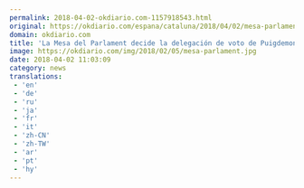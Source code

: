 ```yaml
---
permalink: 2018-04-02-okdiario.com-1157918543.html
original: https://okdiario.com/espana/cataluna/2018/04/02/mesa-parlament-delegacion-voto-puigdemont-2052486
domain: okdiario.com
title: 'La Mesa del Parlament decide la delegación de voto de Puigdemont'
image: https://okdiario.com/img/2018/02/05/mesa-parlament.jpg
date: 2018-04-02 11:03:09
category: news
translations: 
 - 'en'
 - 'de'
 - 'ru'
 - 'ja'
 - 'fr'
 - 'it'
 - 'zh-CN'
 - 'zh-TW'
 - 'ar'
 - 'pt'
 - 'hy'
---
```



